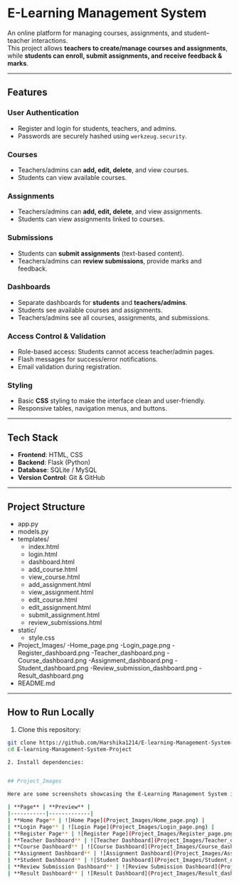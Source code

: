 #  E-Learning Management System  

An online platform for managing courses, assignments, and student–teacher interactions.  
This project allows **teachers to create/manage courses and assignments**, while **students can enroll, submit assignments, and receive feedback & marks**.  

---

##  Features  

### User Authentication
- Register and login for students, teachers, and admins.
- Passwords are securely hashed using `werkzeug.security`.

### Courses
- Teachers/admins can **add, edit, delete**, and view courses.
- Students can view available courses.

### Assignments
- Teachers/admins can **add, edit, delete**, and view assignments.
- Students can view assignments linked to courses.

### Submissions
- Students can **submit assignments** (text-based content).
- Teachers/admins can **review submissions**, provide marks and feedback.

### Dashboards
- Separate dashboards for **students** and **teachers/admins**.
- Students see available courses and assignments.
- Teachers/admins see all courses, assignments, and submissions.

### Access Control & Validation
- Role-based access: Students cannot access teacher/admin pages.
- Flash messages for success/error notifications.
- Email validation during registration.

### Styling
- Basic **CSS** styling to make the interface clean and user-friendly.
- Responsive tables, navigation menus, and buttons.
---

##  Tech Stack  

- **Frontend**: HTML, CSS  
- **Backend**: Flask (Python)  
- **Database**: SQLite / MySQL  
- **Version Control**: Git & GitHub  

---

## Project Structure
- app.py
- models.py
- templates/
   - index.html
   - login.html
   - dashboard.html
   - add_course.html
   - view_course.html
   - add_assignment.html
   - view_assignment.html
   - edit_course.html
   - edit_assignment.html
   - submit_assignment.html
   - review_submissions.html
- static/
   - style.css
- Project_Images/
   -Home_page.png
   -Login_page.png
   -Register_dashboard.png
   -Teacher_dashboard.png
   -Course_dashboard.png
   -Assignment_dashboard.png
   -Student_dashboard.png
   -Review_submission_dashboard.png
   -Result_dashboard.png
- README.md

---

## How to Run Locally

1. Clone this repository:
```bash
git clone https://github.com/Harshika1214/E-learning-Management-System-Project.git
cd E-learning-Management-System-Project

2. Install dependencies:


## Project_Images 

Here are some screenshots showcasing the E-Learning Management System interface and functionality:

| **Page** | **Preview** |
|-----------|-------------|
| **Home Page** | ![Home Page](Project_Images/Home_page.png) |
| **Login Page** | ![Login Page](Project_Images/Login_page.png) |
| **Register Page** | ![Register Page](Project_Images/Register_page.png) |
| **Teacher Dashboard** | ![Teacher Dashboard](Project_Images/Teacher_dashboard.png) |
| **Course Dashboard** | ![Course Dashboard](Project_Images/Course_dashboard.png) |
| **Assignment Dashboard** | ![Assignment Dashboard](Project_Images/Assignment_dashboard.png) |
| **Student Dashboard** | ![Student Dashboard](Project_Images/Student_dashboard.png) |
| **Review Submission Dashboard** | ![Review Submission Dashboard](Project_Images/Review_submission_dashboard.png) |
| **Result Dashboard** | ![Result Dashboard](Project_Images/Result_dashboard.png) |





